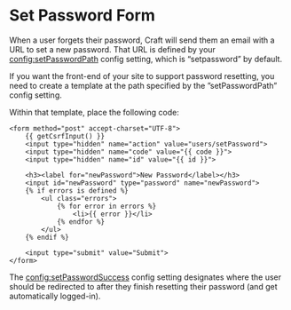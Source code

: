 # Set Password Form

When a user forgets their password, Craft will send them an email with a URL to set a new password. That URL is defined by your <config:setPasswordPath> config setting, which is “setpassword” by default.

If you want the front-end of your site to support password resetting, you need to create a template at the path specified by the ”setPasswordPath” config setting.

Within that template, place the following code:

```twig
<form method="post" accept-charset="UTF-8">
    {{ getCsrfInput() }}
    <input type="hidden" name="action" value="users/setPassword">
    <input type="hidden" name="code" value="{{ code }}">
    <input type="hidden" name="id" value="{{ id }}">

    <h3><label for="newPassword">New Password</label></h3>
    <input id="newPassword" type="password" name="newPassword">
    {% if errors is defined %}
        <ul class="errors">
            {% for error in errors %}
                <li>{{ error }}</li>
            {% endfor %}
        </ul>
    {% endif %}

    <input type="submit" value="Submit">
</form>
```

The <config:setPasswordSuccess> config setting designates where the user should be redirected to after they finish resetting their password (and get automatically logged-in).
